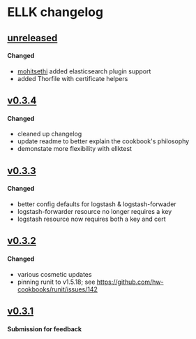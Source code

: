 # ELLK changelog


## [unreleased]
#### Changed
- [mohitsethi] added elasticsearch plugin support
- added Thorfile with certificate helpers

## [v0.3.4]
#### Changed
- cleaned up changelog
- update readme to better explain the cookbook's philosophy
- demonstate more flexibility with ellktest

## [v0.3.3]
#### Changed
- better config defaults for logstash & logstash-forwader
- logstash-forwarder resource no longer requires a key
- logstash resource now requires both a key and cert

## [v0.3.2] 
#### Changed
- various cosmetic updates
- pinning runit to v1.5.18; see https://github.com/hw-cookbooks/runit/issues/142

## [v0.3.1] 
#### Submission for feedback

[unreleased]: https://github.com/dearing/ellk/compare/v0.3.4...HEAD
[v0.3.4]: https://github.com/dearing/ellk/compare/v0.3.3...v0.3.4
[v0.3.3]: https://github.com/dearing/ellk/compare/v0.3.2...v0.3.3
[v0.3.2]: https://github.com/dearing/ellk/compare/v0.3.1...v0.3.2
[v0.3.1]: https://github.com/dearing/ellk/compare/ac55f121fd95afcd0708c9eaeff04474ceb527fe...v0.3.1
[releases]: https://github.com/dearing/ellk/releases
[supermarket]: https://supermarket.chef.io/cookbooks/ellk

[mohitsethi]: https://github.com/mohitsethi
